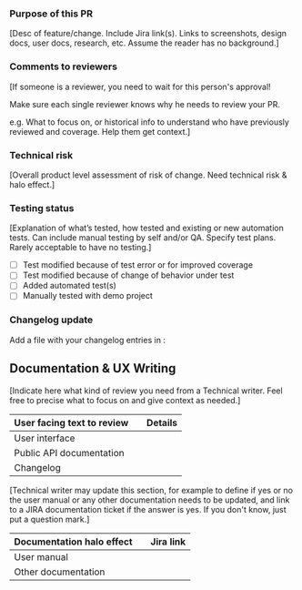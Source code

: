 ### Purpose of this PR

[Desc of feature/change. Include Jira link(s). Links to screenshots, design docs, user docs, research, etc. Assume the reader has no background.]

### Comments to reviewers

[If someone is a reviewer, you need to wait for this person's approval!

Make sure each single reviewer knows why he needs to review your PR.

e.g. What to focus on, or historical info to understand who have previously reviewed and coverage. Help them get context.]

### Technical risk

[Overall product level assessment of risk of change. Need technical risk & halo effect.]

### Testing status

[Explanation of what’s tested, how tested and existing or new automation tests. Can include manual testing by self and/or QA. Specify test plans. Rarely acceptable to have no testing.]

- [ ] Test modified because of test error or for improved coverage
- [ ] Test modified because of change of behavior under test
- [ ] Added automated test(s)
- [ ] Manually tested with demo project

### Changelog update

Add a file with your changelog entries in : <todo>

## Documentation & UX Writing

[Indicate here what kind of review you need from a Technical writer. Feel free to precise what to focus on and give context as needed.]

| User facing text to review | <!-- Y/N --> | Details |
| :------------------------- | :----------- | :------ |
| User interface             |  |  |
| Public API documentation   |  |  |
| Changelog                  |  |  |

[Technical writer may update this section, for example to define if yes or no the user manual or any other documentation needs to be updated, and link to a JIRA documentation ticket if the answer is yes. If you don't know, just put a question mark.]

| Documentation halo effect | <!-- Y/N/? --> | Jira link |
| :------------------------ | :------------- | :-------- |
| User manual               |  |  |
| Other documentation       |  |  |
